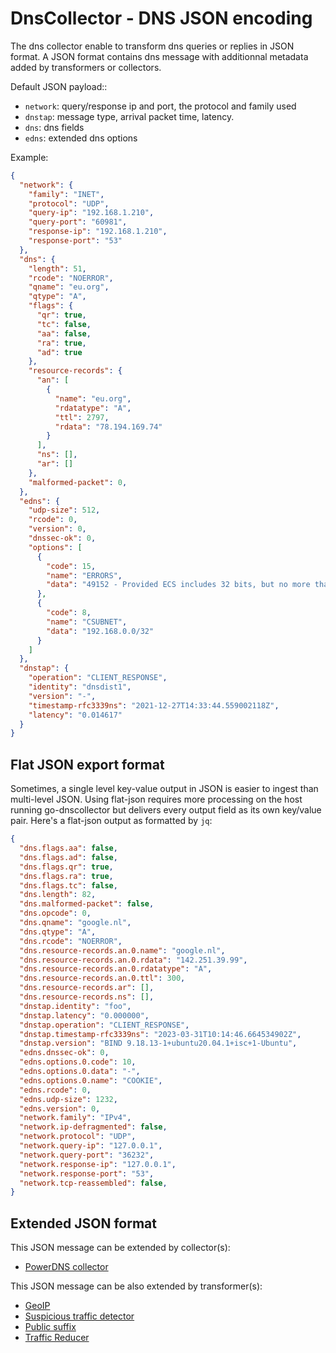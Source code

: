 # DnsCollector - DNS JSON encoding


The dns collector enable to transform dns queries or replies in JSON format.
A JSON format contains dns message with additionnal metadata added by transformers or collectors.

Default JSON payload::

- `network`:  query/response ip and port, the protocol and family used
- `dnstap`: message type, arrival packet time, latency.
- `dns`: dns fields
- `edns`: extended dns options

Example:

```json
{
  "network": {
    "family": "INET",
    "protocol": "UDP",
    "query-ip": "192.168.1.210",
    "query-port": "60981",
    "response-ip": "192.168.1.210",
    "response-port": "53"
  },
  "dns": {
    "length": 51,
    "rcode": "NOERROR",
    "qname": "eu.org",
    "qtype": "A",
    "flags": {
      "qr": true,
      "tc": false,
      "aa": false,
      "ra": true,
      "ad": true
    },
    "resource-records": {
      "an": [
        {
          "name": "eu.org",
          "rdatatype": "A",
          "ttl": 2797,
          "rdata": "78.194.169.74"
        }
      ],
      "ns": [],
      "ar": []
    },
    "malformed-packet": 0,
  },
  "edns": {
    "udp-size": 512,
    "rcode": 0,
    "version": 0,
    "dnssec-ok": 0,
    "options": [
      {
        "code": 15,
        "name": "ERRORS",
        "data": "49152 - Provided ECS includes 32 bits, but no more than 24 are allowed."
      },
      {
        "code": 8,
        "name": "CSUBNET",
        "data": "192.168.0.0/32"
      }
    ]
  },
  "dnstap": {
    "operation": "CLIENT_RESPONSE",
    "identity": "dnsdist1",
    "version": "-",
    "timestamp-rfc3339ns": "2021-12-27T14:33:44.559002118Z",
    "latency": "0.014617"
  }
}
```

## Flat JSON export format

Sometimes, a single level key-value output in JSON is easier to ingest than multi-level JSON.
Using flat-json requires more processing on the host running go-dnscollector but delivers every output field as its own key/value pair. Here's a flat-json output as formatted by `jq`:

```json
{
  "dns.flags.aa": false,
  "dns.flags.ad": false,
  "dns.flags.qr": true,
  "dns.flags.ra": true,
  "dns.flags.tc": false,
  "dns.length": 82,
  "dns.malformed-packet": false,
  "dns.opcode": 0,
  "dns.qname": "google.nl",
  "dns.qtype": "A",
  "dns.rcode": "NOERROR",
  "dns.resource-records.an.0.name": "google.nl",
  "dns.resource-records.an.0.rdata": "142.251.39.99",
  "dns.resource-records.an.0.rdatatype": "A",
  "dns.resource-records.an.0.ttl": 300,
  "dns.resource-records.ar": [],
  "dns.resource-records.ns": [],
  "dnstap.identity": "foo",
  "dnstap.latency": "0.000000",
  "dnstap.operation": "CLIENT_RESPONSE",
  "dnstap.timestamp-rfc3339ns": "2023-03-31T10:14:46.664534902Z",
  "dnstap.version": "BIND 9.18.13-1+ubuntu20.04.1+isc+1-Ubuntu",
  "edns.dnssec-ok": 0,
  "edns.options.0.code": 10,
  "edns.options.0.data": "-",
  "edns.options.0.name": "COOKIE",
  "edns.rcode": 0,
  "edns.udp-size": 1232,
  "edns.version": 0,
  "network.family": "IPv4",
  "network.ip-defragmented": false,
  "network.protocol": "UDP",
  "network.query-ip": "127.0.0.1",
  "network.query-port": "36232",
  "network.response-ip": "127.0.0.1",
  "network.response-port": "53",
  "network.tcp-reassembled": false,
}
```

## Extended JSON format

This JSON message can be extended by collector(s):

- [PowerDNS collector](collectors/collector_powerdns.md)

This JSON message can be also extended by transformer(s):

- [GeoIP](transformers/transformer_geoip.md)
- [Suspicious traffic detector](transformers/transform_suspiciousdetector.md)
- [Public suffix](transformers/transform_normalize.md)
- [Traffic Reducer](transformers/transform_trafficreducer.md)

